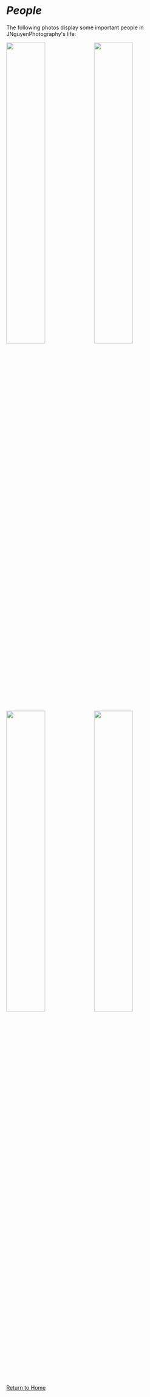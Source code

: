 # _People_

The following photos display some important people in JNguyenPhotography's life:

<img src="https://user-images.githubusercontent.com/89496924/160220620-3370e605-5629-4d3d-a808-c7b144501c4c.jpg" width="45%"></img>
<img src="https://user-images.githubusercontent.com/89496924/160220951-813c5826-558b-4206-807d-8f820ea479b1.jpg" width="45%"></img>
<img src="https://user-images.githubusercontent.com/89496924/160220692-244a7e8f-c391-42e9-b3d0-a6828ad4e927.jpg" width="45%"></img>
<img src="https://user-images.githubusercontent.com/89496924/160220650-e7b63ddd-07a6-4f19-b339-b4b838bf7ee0.jpg" width="45%"></img> 

[Return to Home](./README.md)

